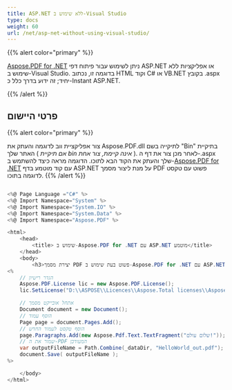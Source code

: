 ```yaml
---
title: ASP.NET ללא שימוש ב-Visual Studio
type: docs
weight: 60
url: /net/asp-net-without-using-visual-studio/
---
```


{{% alert color="primary" %}}

[Aspose.PDF for .NET](/pdf/net/) ניתן לשימוש עבור פיתוח דפי ASP.NET או אפליקציות ללא שימוש ב-Visual Studio. בדוגמה זו, נכתוב HTML וקוד C# או VB.NET בקובץ .aspx יחיד; זה ידוע בדרך כלל כ-Instant ASP.NET.

{{% /alert %}}

## פרטי היישום

{{% alert color="primary" %}}

צור אפליקציית ווב לדוגמה והעתק את Aspose.PDF.dll לתיקייה בשם "Bin" בתיקיית האתר שלך ( *אם תיקיית bin אינה קיימת, צור אחת* ). לאחר מכן צור את דף ה-.aspx שלך והעתק את הקוד הבא לתוכו.
הדוגמה מראה כיצד להשתמש ב-[Aspose.PDF for .NET](/pdf/net/) עם קוד מוטמע בדף ASP.NET על מנת ליצור מסמך PDF פשוט עם טקסט לדוגמה בתוכו.
{{% /alert %}}

```cs

<%@ Page Language ="C#" %>
<%@ Import Namespace="System" %>
<%@ Import Namespace="System.IO" %>
<%@ Import Namespace="System.Data" %>
<%@ Import Namespace="Aspose.PDF" %>

<html>
    <head>
        <title> שימוש ב-Aspose.PDF for .NET עם ASP.NET מוטמע</title>
    </head>
    <body>
        <h3>יצירת מסמך PDF פשוט בעת שימוש ב-Aspose.PDF for .NET עם ASP.NET מוטמע</h3>
<%
    // הגדר רישיון
    Aspose.PDF.License lic = new Aspose.PDF.License();
    lic.SetLicense("D:\\ASPOSE\\Licences\\Aspose.Total licenses\\Aspose.Total.lic");

    // אתחל אובייקט מסמך
    Document document = new Document();
    // הוסף עמוד
    Page page = document.Pages.Add();
    // הוסף טקסט לעמוד החדש
    page.Paragraphs.Add(new Aspose.Pdf.Text.TextFragment("שלום עולם!"));
    // שמור את ה-PDF המעודכן
    var outputFileName = Path.Combine(_dataDir, "HelloWorld_out.pdf");
    document.Save( outputFileName );
%>

    </body>
</html>
```

